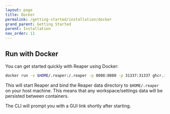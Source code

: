 ```yaml
---
layout: page
title: Docker
permalink: /getting-started/installation/docker
grand_parent: Getting Started
parent: Installation
nav_order: 11
---
```


## Run with Docker

You can get started quickly with Reaper using Docker:

```bash
docker run -v $HOME/.reaper:/.reaper -p 8080:8080 -p 31337:31337 ghcr.io/ghostsecurity/reaper
```

This will start Reaper and bind the Reaper data directory to `$HOME/.reaper` on your host machine. This means that any
workspace/settings data will be persisted between containers.

The CLI will prompt you with a GUI link shortly after starting.
